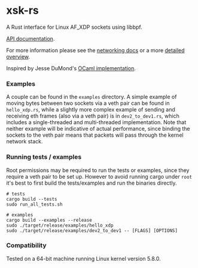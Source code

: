 # xsk-rs

A Rust interface for Linux AF_XDP sockets using libbpf. 

[API documentation](https://docs.rs/xsk-rs).

For more information please see the [networking docs](https://www.kernel.org/doc/html/latest/networking/af_xdp.html)
or a more [detailed overview](http://vger.kernel.org/lpc_net2018_talks/lpc18_paper_af_xdp_perf-v2.pdf).

Inspired by Jesse DuMond's [OCaml implementation](https://github.com/suttonshire/ocaml-xsk).

### Examples

A couple can be found in the `examples` directory. A simple example of
moving bytes between two sockets via a veth pair can be found in
`hello_xdp.rs`, while a slightly more complex example of sending and
receiving eth frames (also via a veth pair) is in `dev2_to_dev1.rs`,
which includes a single-threaded and multi-threaded
implementation. Note that neither example will be indicative of actual
performance, since binding the sockets to the veth pair means that
packets will pass through the kernel network stack.

### Running tests / examples

Root permissions may be required to run the tests or examples, since 
they require a veth pair to be set up. However to avoid running cargo 
under `root` it's best to first build the tests/examples and run the 
binaries directly.

```
# tests
cargo build --tests
sudo run_all_tests.sh

# examples
cargo build --examples --release
sudo ./target/release/examples/hello_xdp
sudo ./target/release/examples/dev2_to_dev1 -- [FLAGS] [OPTIONS]
```

### Compatibility

Tested on a 64-bit machine running Linux kernel version 5.8.0.
